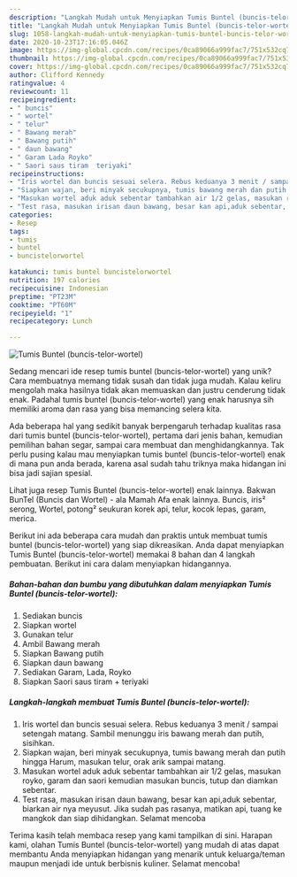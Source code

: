 ```yaml
---
description: "Langkah Mudah untuk Menyiapkan Tumis Buntel (buncis-telor-wortel) Anti Gagal"
title: "Langkah Mudah untuk Menyiapkan Tumis Buntel (buncis-telor-wortel) Anti Gagal"
slug: 1058-langkah-mudah-untuk-menyiapkan-tumis-buntel-buncis-telor-wortel-anti-gagal
date: 2020-10-23T17:16:05.046Z
image: https://img-global.cpcdn.com/recipes/0ca89066a999fac7/751x532cq70/tumis-buntel-buncis-telor-wortel-foto-resep-utama.jpg
thumbnail: https://img-global.cpcdn.com/recipes/0ca89066a999fac7/751x532cq70/tumis-buntel-buncis-telor-wortel-foto-resep-utama.jpg
cover: https://img-global.cpcdn.com/recipes/0ca89066a999fac7/751x532cq70/tumis-buntel-buncis-telor-wortel-foto-resep-utama.jpg
author: Clifford Kennedy
ratingvalue: 4
reviewcount: 11
recipeingredient:
- " buncis"
- " wortel"
- " telur"
- " Bawang merah"
- " Bawang putih"
- " daun bawang"
- " Garam Lada Royko"
- " Saori saus tiram  teriyaki"
recipeinstructions:
- "Iris wortel dan buncis sesuai selera. Rebus keduanya 3 menit / sampai setengah matang. Sambil menunggu iris bawang merah dan putih, sisihkan."
- "Siapkan wajan, beri minyak secukupnya, tumis bawang merah dan putih hingga Harum, masukan telur, orak arik sampai matang."
- "Masukan wortel aduk aduk sebentar tambahkan air 1/2 gelas, masukan royko, garam dan saori kemudian masukan buncis, tutup dan diamkan sebentar."
- "Test rasa, masukan irisan daun bawang, besar kan api,aduk sebentar, biarkan air nya meyusut. Jika sudah pas rasanya, matikan api, tuang ke mangkok dan siap dihidangkan. Selamat mencoba"
categories:
- Resep
tags:
- tumis
- buntel
- buncistelorwortel

katakunci: tumis buntel buncistelorwortel 
nutrition: 197 calories
recipecuisine: Indonesian
preptime: "PT23M"
cooktime: "PT60M"
recipeyield: "1"
recipecategory: Lunch

---
```



![Tumis Buntel (buncis-telor-wortel)](https://img-global.cpcdn.com/recipes/0ca89066a999fac7/751x532cq70/tumis-buntel-buncis-telor-wortel-foto-resep-utama.jpg)

Sedang mencari ide resep tumis buntel (buncis-telor-wortel) yang unik? Cara membuatnya memang tidak susah dan tidak juga mudah. Kalau keliru mengolah maka hasilnya tidak akan memuaskan dan justru cenderung tidak enak. Padahal tumis buntel (buncis-telor-wortel) yang enak harusnya sih memiliki aroma dan rasa yang bisa memancing selera kita.

Ada beberapa hal yang sedikit banyak berpengaruh terhadap kualitas rasa dari tumis buntel (buncis-telor-wortel), pertama dari jenis bahan, kemudian pemilihan bahan segar, sampai cara membuat dan menghidangkannya. Tak perlu pusing kalau mau menyiapkan tumis buntel (buncis-telor-wortel) enak di mana pun anda berada, karena asal sudah tahu triknya maka hidangan ini bisa jadi sajian spesial.

Lihat juga resep Tumis Buntel (buncis-telor-wortel) enak lainnya. Bakwan BunTel (Buncis dan Wortel) - ala Mamah Afa enak lainnya. Buncis, iris² serong, Wortel, potong² seukuran korek api, telur, kocok lepas, garam, merica.


Berikut ini ada beberapa cara mudah dan praktis untuk membuat tumis buntel (buncis-telor-wortel) yang siap dikreasikan. Anda dapat menyiapkan Tumis Buntel (buncis-telor-wortel) memakai 8 bahan dan 4 langkah pembuatan. Berikut ini cara dalam menyiapkan hidangannya.

<!--inarticleads1-->

##### Bahan-bahan dan bumbu yang dibutuhkan dalam menyiapkan Tumis Buntel (buncis-telor-wortel):

1. Sediakan  buncis
1. Siapkan  wortel
1. Gunakan  telur
1. Ambil  Bawang merah
1. Siapkan  Bawang putih
1. Siapkan  daun bawang
1. Sediakan  Garam, Lada, Royko
1. Siapkan  Saori saus tiram + teriyaki




<!--inarticleads2-->

##### Langkah-langkah membuat Tumis Buntel (buncis-telor-wortel):

1. Iris wortel dan buncis sesuai selera. Rebus keduanya 3 menit / sampai setengah matang. Sambil menunggu iris bawang merah dan putih, sisihkan.
1. Siapkan wajan, beri minyak secukupnya, tumis bawang merah dan putih hingga Harum, masukan telur, orak arik sampai matang.
1. Masukan wortel aduk aduk sebentar tambahkan air 1/2 gelas, masukan royko, garam dan saori kemudian masukan buncis, tutup dan diamkan sebentar.
1. Test rasa, masukan irisan daun bawang, besar kan api,aduk sebentar, biarkan air nya meyusut. Jika sudah pas rasanya, matikan api, tuang ke mangkok dan siap dihidangkan. Selamat mencoba




Terima kasih telah membaca resep yang kami tampilkan di sini. Harapan kami, olahan Tumis Buntel (buncis-telor-wortel) yang mudah di atas dapat membantu Anda menyiapkan hidangan yang menarik untuk keluarga/teman maupun menjadi ide untuk berbisnis kuliner. Selamat mencoba!
